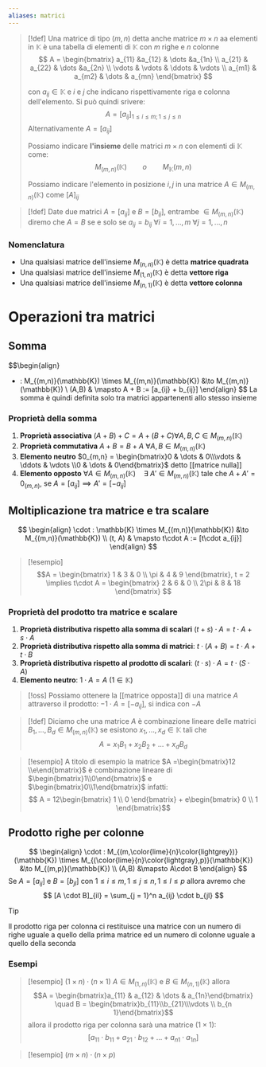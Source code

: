 ```yaml
---
aliases: matrici
---
```

>[!def]
>Una matrice di tipo $(m,n)$ detta anche matrice $m \times n$ aa elementi in $\mathbb{K}$ è una tabella di elementi di $\mathbb{K}$ con $m$ righe e $n$ colonne
> $$ A = \begin{bmatrix}
>a_{11} &a_{12}  & \dots &a_{1n} \\
>a_{21} & a_{22} & \dots &a_{2n} \\
>\vdots & \vdots & \ddots &  \vdots \\
>a_{m1} & a_{m2}  & \dots  & a_{mn}
>\end{bmatrix} $$
>
>con $a_{ij} \in \mathbb{K}$ e $i$ e $j$ che indicano rispettivamente riga e colonna dell'elemento. Si può quindi srivere:
>$$ A = [a_{ij}]_{1 \leq i \leq m;1 \leq j \leq n} $$
>Alternativamente $A = [a_{ij}]$
>
>Possiamo indicare **l'insieme** delle matrici $m \times n$ con elementi di $\mathbb{K}$ come:
>$$ M_{(m,n)}(\mathbb{K}) \qquad o\qquad M_{\mathbb{K}}(m,n) $$
>
>Possiamo indicare l'elemento in posizione $i,j$ in una matrice $A \in M_{(m,n)}(\mathbb{K})$ come $[A]_{ij}$


>[!def]
>Date due matrici $A = [a_{ij}]$ e $B = [b_{ij}]$, entrambe $\in M_{(m,n)}(\mathbb{K})$ diremo che $A = B$ se e solo se $a_{ij} = b_{ij}\ \forall i =1,\dots,m\ \forall j = 1,\dots,n$


### Nomenclatura
- Una qualsiasi matrice dell'insieme $M_{(n,n)}(\mathbb{K})$ è detta **matrice quadrata**
- Una qualsiasi matrice dell'insieme $M_{(1,n)}(\mathbb{K})$ è detta **vettore riga**
- Una qualsiasi matrice dell'insieme $M_{(n,1)}(\mathbb{K})$ è detta **vettore colonna**


# Operazioni tra matrici
## Somma
$$\begin{align}
+ : M_{(m,n)}(\mathbb{K}) \times M_{(m,n)}(\mathbb{K}) &\to M_{(m,n)}(\mathbb{K}) \\
(A,B) & \mapsto A + B := [a_{ij} + b_{ij}]
\end{align} $$
La somma è quindi definita solo tra matrici appartenenti allo stesso insieme

### Proprietà della somma
1. **Proprietà associativa** $(A + B) + C = A + (B + C) \forall A, B, C \in M_{(m,n)}(\mathbb{K})$
2. **Proprietà commutativa** $A + B = B + A\ \forall A,B  \in M_{(m,n)}(\mathbb{K})$
3. **Elemento neutro** $0_{m,n} = \begin{bmatrix}0 & \dots & 0\\\vdots & \ddots & \vdots \\0 & \dots & 0\end{bmatrix}$ detto [[matrice nulla]] 
4. **Elemento opposto** $\forall A \in M_{(m,n)}(\mathbb{K})\quad \exists\ A' \in M_{(m,n)}(\mathbb{K})$ tale che $A + A' = 0_{(m,n)}$, se $A = [a_{ij}] \implies A' = [-a_{ij}]$


## Moltiplicazione tra matrice e tra scalare
$$ \begin{align}
\cdot : \mathbb{K}  \times M_{(m,n)}(\mathbb{K}) &\to M_{(m,n)}(\mathbb{K}) \\
(t, A)  & \mapsto t\cdot A := [t\cdot a_{ij}]
\end{align} $$

> [!esempio]
> $$A = \begin{bmatrix}
> 1 & 3 & 0 \\
> \pi & 4 & 9
> \end{bmatrix}, t = 2 \implies t\cdot A = \begin{bmatrix}
> 2  & 6 & 0 \\
> 2\pi & 8 & 18
> \end{bmatrix} $$

### Proprietà del prodotto tra matrice e scalare
1. **Proprietà distributiva rispetto alla somma di scalari** $(t + s)\cdot A = t\cdot A + s\cdot A$
2. **Proprietà distributiva rispetto alla somma di matrici**: $t\cdot(A + B) = t \cdot A + t\cdot B$
3. **Proprietà distributiva rispetto al prodotto di scalari**: $(t\cdot s)\cdot A = t\cdot(S \cdot A)$
4. **Elemento neutro**: $1 \cdot A = A$ ($1 \in \mathbb{K}$)

>[!oss]
>Possiamo ottenere la [[matrice opposta]] di una matrice $A$ attraverso il prodotto: $-1 \cdot A = [-a_{ij}]$, si indica con $-A$


>[!def]
>Diciamo che una matrice $A$ è combinazione lineare delle matrici $B_{1},\dots,B_{d} \in M_{(m,n)}(\mathbb{K})$ se esistono $x_{1},\dots,x_{d} \in \mathbb{K}$ tali che
>$$ A = x_{1}B_{1} + x_{2}B_{2} + \dots + x_{d}B_{d} $$

> [!esempio]
> A titolo di esempio la matrice $A =\begin{bmatrix}12 \\e\end{bmatrix}$ è combinazione lineare di $\begin{bmatrix}1\\0\end{bmatrix}$ e $\begin{bmatrix}0\\1\end{bmatrix}$ infatti:
> $$ A = 12\begin{bmatrix}
> 1 \\
> 0
> \end{bmatrix} + e\begin{bmatrix}
> 0 \\
> 1
> \end{bmatrix}$$

## Prodotto righe per colonne
$$ \begin{align}
\cdot : M_{(m,\color{lime}{n}\color{lightgrey})}(\mathbb{K}) \times M_{(\color{lime}{n}\color{lightgray},p)}(\mathbb{K}) &\to M_{(m,p)}(\mathbb{K}) \\
(A,B) &\mapsto A\cdot B
\end{align} $$
Se $A = [a_{ij}]$ e $B = [b_{jl}]$ con $1 \leq i \leq m, 1 \leq j \leq n, 1 \leq l \leq p$ allora avremo che 
$$ [A \cdot B]_{il} = \sum_{j = 1}^n a_{ij} \cdot b_{jl} $$

>[!tip]
>Il prodotto riga per colonna ci restituisce una matrice con un numero di righe uguale a quello della prima matrice ed un numero di colonne uguale a quello della seconda
>

### Esempi

>[!esempio] $(1 \times n) \cdot (n \times 1)$
>$A \in M_{(1,n)}(\mathbb{K})$ e $B \in M_{(n,1)}(\mathbb{K})$ allora
>$$A = \begin{bmatrix}a_{11} & a_{12} & \dots & a_{1n}\end{bmatrix} \quad B = \begin{bmatrix}b_{11}\\b_{21}\\\vdots \\ b_{n 1}\end{bmatrix}$$
>allora il prodotto riga per colonna sarà una matrice ($1\times1$):
>$$ [ a_{11}\cdot b_{11} + a_{21}\cdot b_{12} + \dots + a_{n1} \cdot a_{1 n} ]  $$

>[!esempio] $(m \times n) \cdot (n \times p)$
>